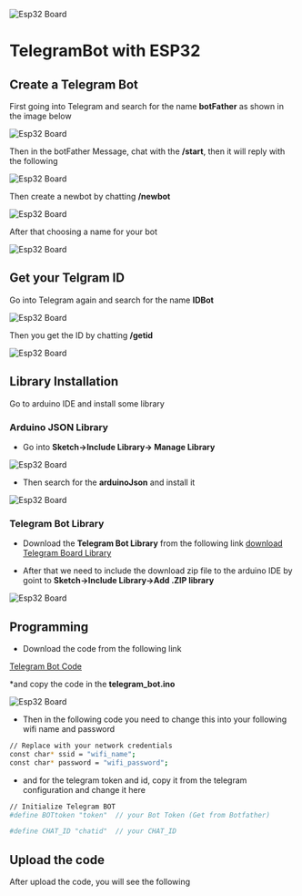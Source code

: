 ![Esp32 Board](https://github.com/Theara-Seng/IOT_ESP32/blob/main/telegram_bot/esp32.jpg)

# TelegramBot with ESP32 

## Create a Telegram Bot

First going into Telegram and search for the name **botFather** as shown in the image below

![Esp32 Board](https://github.com/Theara-Seng/IOT_ESP32/blob/main/telegram_bot/image/botfather.png)

Then in the botFather Message, chat with the **/start**, then it will reply with the following

![Esp32 Board](https://github.com/Theara-Seng/IOT_ESP32/blob/main/telegram_bot/image/start.png)

Then create a newbot by chatting **/newbot**

![Esp32 Board](https://github.com/Theara-Seng/IOT_ESP32/blob/main/telegram_bot/image/newbot.png)

After that choosing a name for your bot

![Esp32 Board](https://github.com/Theara-Seng/IOT_ESP32/blob/main/telegram_bot/image/led_control.png)


## Get your Telgram ID

Go into Telegram again and search for the name **IDBot** 

![Esp32 Board](https://github.com/Theara-Seng/IOT_ESP32/blob/main/telegram_bot/image/idbot.png)

Then you get the ID by chatting **/getid**

![Esp32 Board](https://github.com/Theara-Seng/IOT_ESP32/blob/main/telegram_bot/image/get_id.png)


## Library Installation 

Go to arduino IDE and install some library

### Arduino JSON Library

* Go into **Sketch->Include Library-> Manage Library**


![Esp32 Board](https://github.com/Theara-Seng/IOT_ESP32/blob/main/telegram_bot/image/include_libarary.png)

* Then search for the **arduinoJson** and install it


![Esp32 Board](https://github.com/Theara-Seng/IOT_ESP32/blob/main/telegram_bot/image/arduinojson.png)

### Telegram Bot Library

* Download the **Telegram Bot Library** from the following link [download Telegram Board Library](https://github.com/witnessmenow/Universal-Arduino-Telegram-Bot)

* After that we need to include the download zip file to the arduino IDE by goint to **Sketch->Include Library->Add .ZIP library**


![Esp32 Board](https://github.com/Theara-Seng/IOT_ESP32/blob/main/telegram_bot/image/add_zip_file.png)


## Programming 

* Download the code from the following link 

[Telegram Bot Code](https://github.com/Theara-Seng/IOT_ESP32/tree/main/telegram_bot)

*and copy the code in the **telegram_bot.ino**

![Esp32 Board](https://github.com/Theara-Seng/IOT_ESP32/blob/main/telegram_bot/image/code.png)

* Then in the following code you need to change this into your following wifi name and password

```sh
// Replace with your network credentials
const char* ssid = "wifi_name";
const char* password = "wifi_password";
```

* and for the telegram token and id, copy it from the telegram configuration and change it here

```sh
// Initialize Telegram BOT
#define BOTtoken "token"  // your Bot Token (Get from Botfather)

#define CHAT_ID "chatid"  // your CHAT_ID
```

## Upload the code 

After upload the code, you will see the following 


